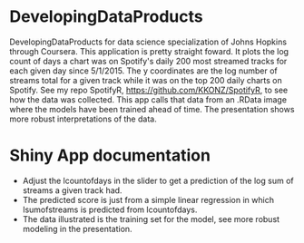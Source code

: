  
# DevelopingDataProducts
DevelopingDataProducts for data science specialization of Johns Hopkins through Coursera. This application is pretty straight foward. It plots the log count of days a chart was on Spotify's daily 200 most streamed tracks for each given day since 5/1/2015. The y coordinates are the log number of streams total for a given track while it was on the top 200 daily charts on Spotify. See my repo SpotifyR, https://github.com/KKONZ/SpotifyR,  to see how the data was collected. This app calls that data from an .RData image where the models have been trained ahead of time. The presentation shows more robust interpretations of the data.

# Shiny App documentation
* Adjust the lcountofdays in the slider to get a prediction of the log sum of streams a given track had.
* The predicted score is just from a simple linear regression in which lsumofstreams is predicted from lcountofdays.
* The data illustrated is the training set for the model, see more robust modeling in the presentation.
